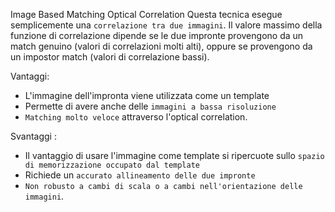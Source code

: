 Image Based Matching
Optical Correlation
Questa tecnica esegue semplicemente una `correlazione tra due immagini`. 
Il valore massimo della funzione di correlazione dipende se le due impronte provengono da un match genuino (valori di correlazioni molti alti), oppure se provengono da un impostor match (valori di correlazione bassi).

Vantaggi:
- L'immagine dell'impronta viene utilizzata come un template
- Permette di avere anche delle `immagini a bassa risoluzione`
- `Matching molto veloce` attraverso l'optical correlation.

Svantaggi :
- Il vantaggio di usare l'immagine come template si ripercuote sullo `spazio di memorizzazione occupato dal template`
- Richiede un `accurato allineamento delle due impronte`
- `Non robusto a cambi di scala o a cambi nell'orientazione delle immagini`.
